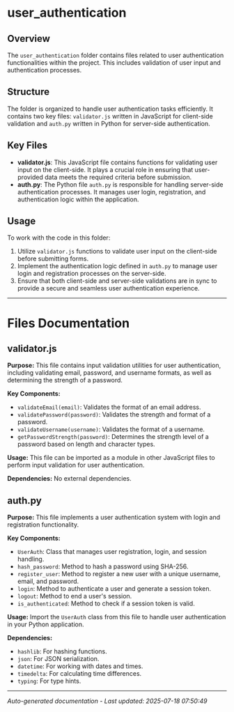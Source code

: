 # user_authentication

## Overview
The `user_authentication` folder contains files related to user authentication functionalities within the project. This includes validation of user input and authentication processes.

## Structure
The folder is organized to handle user authentication tasks efficiently. It contains two key files: `validator.js` written in JavaScript for client-side validation and `auth.py` written in Python for server-side authentication.

## Key Files
- **validator.js**: This JavaScript file contains functions for validating user input on the client-side. It plays a crucial role in ensuring that user-provided data meets the required criteria before submission.
- **auth.py**: The Python file `auth.py` is responsible for handling server-side authentication processes. It manages user login, registration, and authentication logic within the application.

## Usage
To work with the code in this folder:
1. Utilize `validator.js` functions to validate user input on the client-side before submitting forms.
2. Implement the authentication logic defined in `auth.py` to manage user login and registration processes on the server-side.
3. Ensure that both client-side and server-side validations are in sync to provide a secure and seamless user authentication experience.

---

# Files Documentation

## validator.js

**Purpose:** This file contains input validation utilities for user authentication, including validating email, password, and username formats, as well as determining the strength of a password.

**Key Components:**
- `validateEmail(email)`: Validates the format of an email address.
- `validatePassword(password)`: Validates the strength and format of a password.
- `validateUsername(username)`: Validates the format of a username.
- `getPasswordStrength(password)`: Determines the strength level of a password based on length and character types.

**Usage:** This file can be imported as a module in other JavaScript files to perform input validation for user authentication.

**Dependencies:** No external dependencies.

## auth.py

**Purpose:** This file implements a user authentication system with login and registration functionality.

**Key Components:**
- `UserAuth`: Class that manages user registration, login, and session handling.
- `hash_password`: Method to hash a password using SHA-256.
- `register_user`: Method to register a new user with a unique username, email, and password.
- `login`: Method to authenticate a user and generate a session token.
- `logout`: Method to end a user's session.
- `is_authenticated`: Method to check if a session token is valid.

**Usage:** Import the `UserAuth` class from this file to handle user authentication in your Python application.

**Dependencies:**
- `hashlib`: For hashing functions.
- `json`: For JSON serialization.
- `datetime`: For working with dates and times.
- `timedelta`: For calculating time differences.
- `typing`: For type hints.

---
*Auto-generated documentation - Last updated: 2025-07-18 07:50:49*
